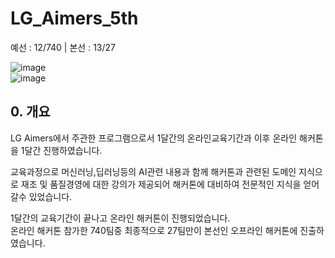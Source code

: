 # LG_Aimers_5th 

예선 : 12/740 | 본선 : 13/27
  
![image](https://github.com/user-attachments/assets/ba34e46f-053e-4d3e-af6b-1c5cae3853e5)    
![image](https://github.com/user-attachments/assets/d6b06f03-1741-4483-9012-cc681754c4fe)  
  
## 0. 개요
LG Aimers에서 주관한 프로그램으로서 1달간의 온라인교육기간과 이후 온라인 해커톤을 1달간 진행하였습니다.  

교육과정으로 머신러닝,딥러닝등의 AI관련 내용과 함께 해커톤과 관련된 도메인 지식으로 재조 및 품질경영에 대한 강의가 제공되어 해커톤에 대비하여 전문적인 지식을 얻어갈수 있었습니다.  

1달간의 교육기간이 끝나고 온라인 해커톤이 진행되었습니다.  
온라인 해커톤 참가한 740팀중 최종적으로 27팀만이 본선인 오프라인 해커톤에 진출하였습니다.  
